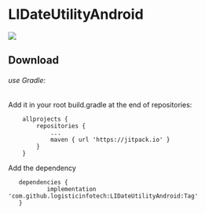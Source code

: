 # LIDateUtilityAndroid
[![](https://jitpack.io/v/logisticinfotech/LIDateUtilityAndroid.svg)](https://jitpack.io/#logisticinfotech/LIDateUtilityAndroid)


## Download

###### use Gradle:
Add it in your root build.gradle at the end of repositories:

```
	allprojects {
		repositories {
			...
			maven { url 'https://jitpack.io' }
		}
	}
  ```
 Add the dependency
 ```
 	dependencies {
	        implementation 'com.github.logisticinfotech:LIDateUtilityAndroid:Tag'
	}
 ```
